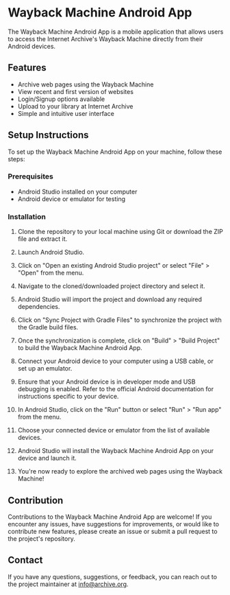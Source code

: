 # Wayback Machine Android App

The Wayback Machine Android App is a mobile application that allows users to access the Internet Archive's Wayback Machine directly from their Android devices.

## Features

- Archive web pages using the Wayback Machine
- View recent and first version of websites
- Login/Signup options available
- Upload to your library at Internet Archive
- Simple and intuitive user interface

## Setup Instructions

To set up the Wayback Machine Android App on your machine, follow these steps:

### Prerequisites

- Android Studio installed on your computer
- Android device or emulator for testing

### Installation

1. Clone the repository to your local machine using Git or download the ZIP file and extract it.


2. Launch Android Studio.

3. Click on "Open an existing Android Studio project" or select "File" > "Open" from the menu.

4. Navigate to the cloned/downloaded project directory and select it.

5. Android Studio will import the project and download any required dependencies.

6. Click on "Sync Project with Gradle Files" to synchronize the project with the Gradle build files.

7. Once the synchronization is complete, click on "Build" > "Build Project" to build the Wayback Machine Android App.

8. Connect your Android device to your computer using a USB cable, or set up an emulator.

9. Ensure that your Android device is in developer mode and USB debugging is enabled. Refer to the official Android documentation for instructions specific to your device.

10. In Android Studio, click on the "Run" button or select "Run" > "Run app" from the menu.

11. Choose your connected device or emulator from the list of available devices.

12. Android Studio will install the Wayback Machine Android App on your device and launch it.

13. You're now ready to explore the archived web pages using the Wayback Machine!

## Contribution

Contributions to the Wayback Machine Android App are welcome! If you encounter any issues, have suggestions for improvements, or would like to contribute new features, please create an issue or submit a pull request to the project's repository.


## Contact

If you have any questions, suggestions, or feedback, you can reach out to the project maintainer at [info@archive.org](mailto:info@archive.org).
